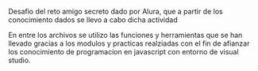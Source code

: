 Desafio del reto amigo secreto dado por Alura, que a partir de los conocimiento dados se llevo a cabo dicha actividad

En entre los archivos se utilizo las funciones y herramientas que se han llevado gracias a los modulos y practicas realziadas con el fin de afianzar los conocimiento de programacion en javascript con entorno de visual studio.

